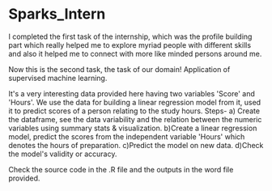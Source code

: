 # Sparks_Intern
I completed the first task of the internship, which was the profile building part which really helped me to explore myriad people with different skills and also it helped me to connect with more like minded persons around me.

Now this is the second task, the task of our domain!
Application of supervised machine learning.

It's a very interesting data provided here having two variables 'Score' and 'Hours'. We use the data for building a linear regression model from it, used it to predict scores of a person relating to the study hours.
Steps-
a) Create the dataframe, see the data variability and the relation between the numeric variables using summary stats & visualization.
b)Create a linear regression model, predict the scores from the independent variable 'Hours' which denotes the hours of preparation.
c)Predict the model on new data.
d)Check the model's validity or accuracy.

Check the source code in the .R file and the outputs in the word file provided.

